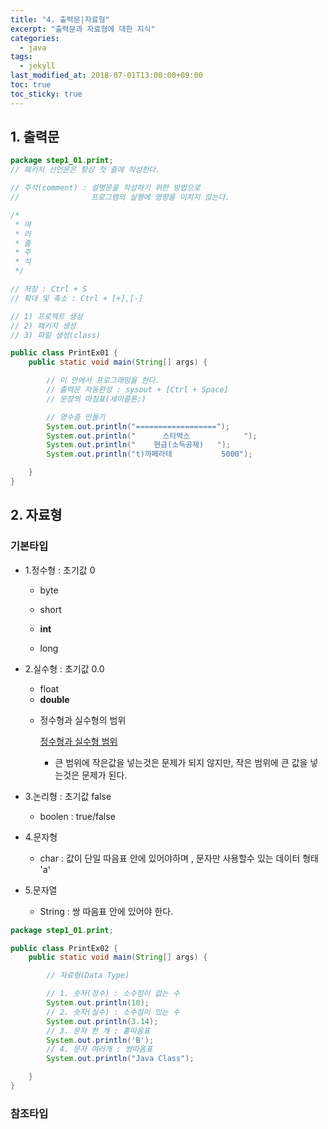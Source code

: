 ```yaml
---
title: "4. 출력문|자료형"
excerpt: "출력문과 자료형에 대한 지식"
categories:
  - java
tags:
  - jekyll
last_modified_at: 2018-07-01T13:00:00+09:00
toc: true
toc_sticky: true
---
```


## 1. 출력문

```java
package step1_01.print;
// 패키지 선언문은 항상 첫 줄에 작성한다.

// 주석(comment) : 설명문을 작성하기 위한 방법으로
//                프로그램의 실행에 영향을 미치지 않는다.

/*
 * 여
 * 러
 * 줄
 * 주
 * 석
 */

// 저장 : Ctrl + S
// 확대 및 축소 : Ctrl + [+],[-]

// 1) 프로젝트 생성
// 2) 패키지 생성
// 3) 파일 생성(class)

public class PrintEx01 {
	public static void main(String[] args) {

		// 이 안에서 프로그래밍을 한다.
		// 출력문 자동완성 : sysout + [Ctrl + Space]
		// 문장의 마침표(세미콜론;)

		// 영수증 만들기
		System.out.println("==================");
		System.out.println("      스타벅스            ");
		System.out.println("    현금(소득공제)   ");
		System.out.println("t)까페라테           5000");

	}
}
```

## 2. 자료형

### 기본타입

- 1.정수형 : 초기값 0

  - byte

  * short

  * **int**

  - long

* 2.실수형 : 초기값 0.0

  - float

  * **double**

  - 정수형과 실수형의 범위

    [정수형과 실수형 범위]("https://codingisgame.tistory.com/1")

    - 큰 범위에 작은값을 넣는것은 문제가 되지 않지만, 작은 범위에 큰 값을 넣는것은 문제가 된다.

- 3.논리형 : 초기값 false

  - boolen : true/false

* 4.문자형

  - char : 값이 단일 따음표 안에 있어야하며 , 문자만 사용할수 있는 데이터 형태 'a'

- 5.문자열

  - String : 쌍 따음표 안에 있어야 한다.

```java
package step1_01.print;

public class PrintEx02 {
	public static void main(String[] args) {

		// 자료형(Data Type)

		// 1. 숫자(정수) : 소수점이 없는 수
		System.out.println(10);
		// 2. 숫자(실수) : 소수점이 있는 수
		System.out.println(3.14);
		// 3. 문자 한 개 : 홑따옴표
		System.out.println('B');
		// 4. 문자 여러개 : 쌍따옴표
		System.out.println("Java Class");

	}
}
```

### 참조타입
